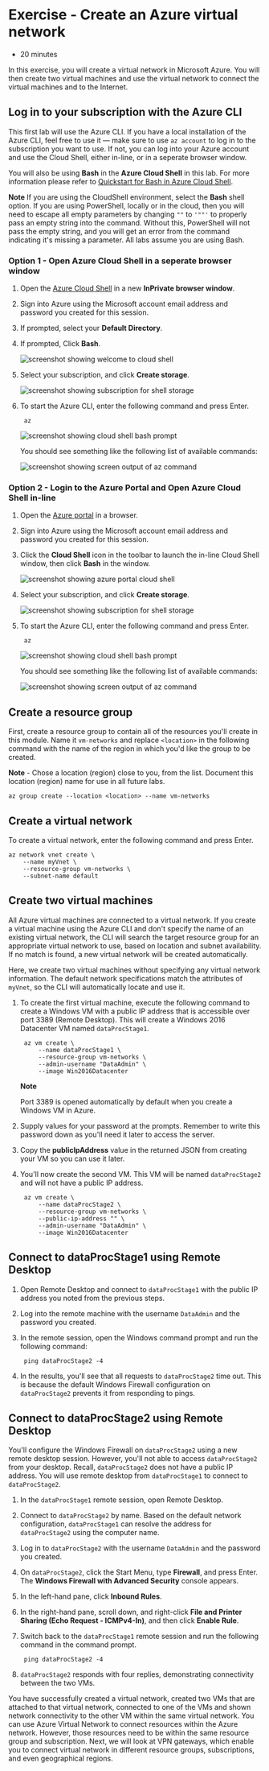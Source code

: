 # Exercise - Create an Azure virtual network

* 20 minutes

In this exercise, you will create a virtual network in Microsoft Azure. You will then create two virtual machines and use the virtual network to connect the virtual machines and to the Internet.

## Log in to your subscription with the Azure CLI

This first lab will use the Azure CLI. If you have a local installation of the Azure CLI, feel free to use it — make sure to use `az account` to log in to the subscription you want to use. If not, you can log into your Azure account and use the Cloud Shell, either in-line, or in a seperate browser window.

You will also be using **Bash** in the **Azure Cloud Shell** in this lab. For more information please refer to [Quickstart for Bash in Azure Cloud Shell](https://docs.microsoft.com/en-us/azure/cloud-shell/quickstart).

**Note**
If you are using the CloudShell environment, select the **Bash** shell option. If you are using PowerShell, locally or in the cloud, then you will need to escape all empty parameters by changing `""` to `'""'` to properly pass an empty string into the command. Without this, PowerShell will not pass the empty string, and you will get an error from the command indicating it's missing a parameter. All labs assume you are using Bash.

### Option 1 - Open Azure Cloud Shell in a seperate browser window

1. Open the [Azure Cloud Shell](https://shell.azure.com) in a new **InPrivate browser window**.

2. Sign into Azure using the Microsoft account email address and password you created for this session.

3. If prompted, select your **Default Directory**.

4. If prompted, Click **Bash**.

    ![screenshot showing welcome to cloud shell](images/createvnet1.png)

5. Select your subscription, and click **Create storage**.

    ![screenshot showing subscription for shell storage](images/createvnet2.png)

6. To start the Azure CLI, enter the following command and press Enter.

        az

    ![screenshot showing cloud shell bash prompt](images/createvnet3.png)

    You should see something like the following list of available commands:

    ![screenshot showing screen output of az command](images/createvnet4.png)

### Option 2 - Login to the Azure Portal and Open Azure Cloud Shell in-line

1. Open the [Azure portal](https://portal.azure.com) in a browser.

2. Sign into Azure using the Microsoft account email address and password you created for this session.

3. Click the **Cloud Shell** icon in the toolbar to launch the in-line Cloud Shell window, then click **Bash** in the window.

    ![screenshot showing azure portal cloud shell](images/createvnet5.png)

4. Select your subscription, and click **Create storage**.

    ![screenshot showing subscription for shell storage](images/createvnet6.png)

5. To start the Azure CLI, enter the following command and press Enter.

        az

    ![screenshot showing cloud shell bash prompt](images/createvnet7.png)

    You should see something like the following list of available commands:

    ![screenshot showing screen output of az command](images/createvnet8.png)

## Create a resource group

First, create a resource group to contain all of the resources you'll create in this module. Name it `vm-networks` and replace `<location>` in the following command with the name of the region in which you'd like the group to be created.

**Note** - Chose a location (region) close to you, from the list. Document this location (region) name for use in all future labs.
  
    az group create --location <location> --name vm-networks

## Create a virtual network

To create a virtual network, enter the following command and press Enter.

    az network vnet create \
        --name myVnet \
        --resource-group vm-networks \
        --subnet-name default

## Create two virtual machines

All Azure virtual machines are connected to a virtual network. If you create a virtual machine using the Azure CLI and don't specify the name of an existing virtual network, the CLI will search the target resource group for an appropriate virtual network to use, based on location and subnet availability. If no match is found, a new virtual network will be created automatically.

Here, we create two virtual machines without specifying any virtual network information. The default network specifications match the attributes of `myVnet`, so the CLI will automatically locate and use it.

1. To create the first virtual machine, execute the following command to create a Windows VM with a public IP address that is accessible over port 3389 (Remote Desktop). This will create a Windows 2016 Datacenter VM named `dataProcStage1`.

        az vm create \
            --name dataProcStage1 \
            --resource-group vm-networks \
            --admin-username "DataAdmin" \
            --image Win2016Datacenter

    **Note**

    Port 3389 is opened automatically by default when you create a Windows VM in Azure.

2. Supply values for your password at the prompts. Remember to write this password down as you'll need it later to access the server.

3. Copy the **publicIpAddress** value in the returned JSON from creating your VM so you can use it later.

4. You'll now create the second VM. This VM will be named `dataProcStage2` and will not have a public IP address.

        az vm create \
            --name dataProcStage2 \
            --resource-group vm-networks \
            --public-ip-address "" \
            --admin-username "DataAdmin" \
            --image Win2016Datacenter

## Connect to dataProcStage1 using Remote Desktop

1. Open Remote Desktop and connect to `dataProcStage1` with the public IP address you noted from the previous steps.

2. Log into the remote machine with the username `DataAdmin` and the password you created.

3. In the remote session, open the Windows command prompt and run the following command:

        ping dataProcStage2 -4

4. In the results, you'll see that all requests to `dataProcStage2` time out. This is because the default Windows Firewall configuration on `dataProcStage2` prevents it from responding to pings.

## Connect to dataProcStage2 using Remote Desktop

You'll configure the Windows Firewall on `dataProcStage2` using a new remote desktop session. However, you'll not able to access `dataProcStage2` from your desktop. Recall, `dataProcStage2` does not have a public IP address. You will use remote desktop from `dataProcStage1` to connect to `dataProcStage2`.

1. In the `dataProcStage1` remote session, open Remote Desktop.

2. Connect to `dataProcStage2` by name. Based on the default network configuration, `dataProcStage1` can resolve the address for `dataProcStage2` using the computer name.

3. Log in to `dataProcStage2` with the username `DataAdmin` and the password you created.

4. On `dataProcStage2`, click the Start Menu, type **Firewall**, and press Enter. The **Windows Firewall with Advanced Security** console appears.

5. In the left-hand pane, click **Inbound Rules**.

6. In the right-hand pane, scroll down, and right-click **File and Printer Sharing (Echo Request - ICMPv4-In)**, and then click **Enable Rule**.

7. Switch back to the `dataProcStage1` remote session and run the following command in the command prompt.

        ping dataProcStage2 -4

8. `dataProcStage2` responds with four replies, demonstrating connectivity between the two VMs.

You have successfully created a virtual network, created two VMs that are attached to that virtual network, connected to one of the VMs and shown network connectivity to the other VM within the same virtual network. You can use Azure Virtual Network to connect resources within the Azure network. However, those resources need to be within the same resource group and subscription. Next, we will look at VPN gateways, which enable you to connect virtual network in different resource groups, subscriptions, and even geographical regions.
